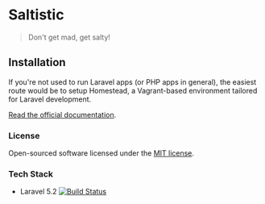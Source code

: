 # Saltistic

> Don't get mad, get salty!

## Installation

If you're not used to run Laravel apps (or PHP apps in general), the easiest route would be to setup Homestead, a Vagrant-based environment tailored for Laravel development.

[Read the official documentation](https://laravel.com/docs/5.2/homestead).

### License

Open-sourced software licensed under the [MIT license](http://opensource.org/licenses/MIT).


### Tech Stack

* Laravel 5.2 [![Build Status](https://travis-ci.org/laravel/framework.svg)](https://travis-ci.org/laravel/framework)
